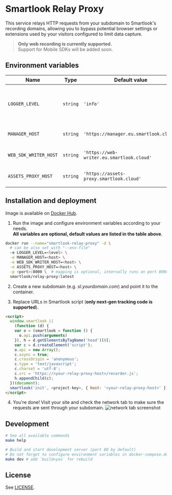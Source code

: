 # Smartlook Relay Proxy

This service relays HTTP requests from your subdomain to
Smartlook's recording domains, allowing you to bypass potential
browser settings or extensions used by your visitors configured to limit data capture.
> **Only web recording is currently supported.**  
> Support for Mobile SDKs will be added soon.

## Environment variables

| Name                      | Type     | Default value                             | Description                                                         |
| ------------------------- | -------- | ----------------------------------------- | ------------------------------------------------------------------- |
| `LOGGER_LEVEL`            | `string` | `'info'`                                  | One of `trace`, `debug`, `info`, `warn`, `error`, `fatal`, `silent` |
| `MANAGER_HOST`            | `string` | `'https://manager.eu.smartlook.cloud'`    | Smartlook Manager host                                              |
| `WEB_SDK_WRITER_HOST`     | `string` | `'https://web-writer.eu.smartlook.cloud'` | Smartlook Web Writer host                                           |
| `ASSETS_PROXY_HOST`       | `string` | `'https://assets-proxy.smartlook.cloud'`  | Smartlook Assets Proxy host                                         |

## Installation and deployment

Image is available on [Docker Hub](https://hub.docker.com/r/smartlook/relay-proxy).

1. Run the image and configure environment variables according to your needs.  
**All variables are optional, default values are listed in the table above**.

```sh
docker run --name="smartlook-relay-proxy" -d \
  # can be also set with "--env-file"
  -e LOGGER_LEVEL=<level> \
  -e MANAGER_HOST=<host> \
  -e WEB_SDK_WRITER_HOST=<host> \
  -e ASSETS_PROXY_HOST=<host> \
  -p <port>:8000 \  # mapping is optional, internally runs on port 8000
  smartlook/relay-proxy:latest
```

2. Create a new subdomain (e.g. *sl.yourdomain.com*) and point it to the container.

3. Replace URLs in Smartlook script (**only next-gen tracking code is supported**).

```html
<script>
  window.smartlook ||
    (function (d) {
    var o = (smartlook = function () {
      o.api.push(arguments)
    }), h = d.getElementsByTagName('head')[0];
    var c = d.createElement('script');
    o.api = new Array();
    c.async = true;
    c.crossOrigin = 'anonymous';
    c.type = 'text/javascript';
    c.charset = 'utf-8';
    c.src = 'https://<your-relay-proxy-host>/recorder.js';
    h.appendChild(c);
  })(document);
  smartlook('init', <project-key>, { host: '<your-relay-proxy-host>' });
</script>
```

4. You're done! Visit your site and check the network tab to make sure the requests are sent through your subdomain.
![network tab screenshot](https://raw.githubusercontent.com/smartlook/smartlook-relay-proxy/main/network.png)

## Development

```sh
# See all available commands
make help

# Build and start development server (port 80 by default)
# Do not forget to configure environment variables in docker-compose.dev.yml
make dev # add `build=yes` for rebuild
```

## License

See [LICENSE](LICENSE).
